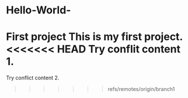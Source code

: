# Hello-World-
First project
This is my first project. 
<<<<<<< HEAD
Try conflit content 1.
=======
Try conflict content 2.
>>>>>>> refs/remotes/origin/branch1
